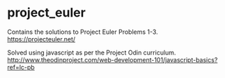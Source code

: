 # project_euler

Contains the solutions to Project Euler Problems 1-3.
https://projecteuler.net/

Solved using javascript as per the Project Odin curriculum.
http://www.theodinproject.com/web-development-101/javascript-basics?ref=lc-pb
